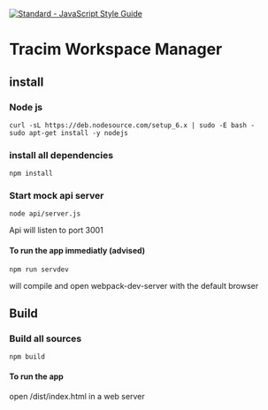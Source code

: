 [![Standard - JavaScript Style Guide](https://img.shields.io/badge/code%20style-standard-brightgreen.svg)](http://standardjs.com/)

# Tracim Workspace Manager

## install
### Node js
```
curl -sL https://deb.nodesource.com/setup_6.x | sudo -E bash -
sudo apt-get install -y nodejs
```

### install all dependencies
```
npm install
```

### Start mock api server
```
node api/server.js
```
Api will listen to port 3001

#### To run the app immediatly (advised)
```
npm run servdev
```
will compile and open webpack-dev-server with the default browser

## Build
### Build all sources
```
npm build
```
#### To run the app 
open /dist/index.html in a web server
